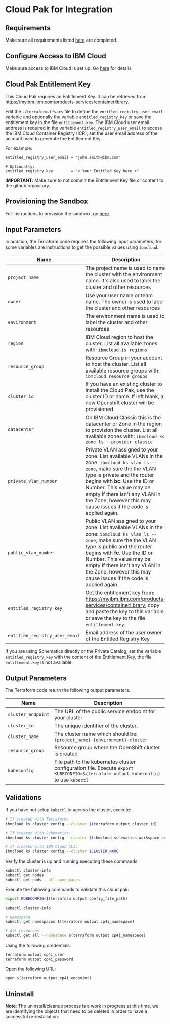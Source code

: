 # Cloud Pak for Integration 

## Requirements

Make sure all requirements listed [here](../README.md#requirements) are completed.

## Configure Access to IBM Cloud

Make sure access to IBM Cloud is set up.  Go [here](../README.md#configure-access-to-ibm-cloud) for details.

## Cloud Pak Entitlement Key

This Cloud Pak requires an Entitlement Key. It can be retrieved from https://myibm.ibm.com/products-services/containerlibrary.

Edit the `./terraform.tfvars` file to define the `entitled_registry_user_email` variable and optionally the variable `entitled_registry_key` or save the entitlement key in the file `entitlement.key`. The IBM Cloud user email address is required in the variable `entitled_registry_user_email` to access the IBM Cloud Container Registry (ICR), set the user email address of the account used to generate the Entitlement Key.

For example:

```hcl
entitled_registry_user_email = "john.smith@ibm.com"

# Optionally:
entitled_registry_key        = "< Your Entitled Key here >"
```

**IMPORTANT**: Make sure to not commit the Entitlement Key file or content to the github repository.

## Provisioning the Sandbox

For instructions to provision the sandbox, go [here](../README.md#provisioning-the-sandbox).

## Input Parameters

In addition, the Terraform code requires the following input parameters, for some variables are instructions to get the possible values using `ibmcloud`.

| Name                               | Description  | Default                     | Required |
| ---------------------------------- | ---------------------------------------------------------------------------------------------------------------------------------------------------------------------------------------------------------------------------------------------------------------------------------------------------------------------------- | --------------------------- | -------- |
| `project_name`                     | The project name is used to name the cluster with the environment name. It's also used to label the cluster and other resources    | `cloud-pack`                | Yes      |
| `owner`                            | Use your user name or team name. The owner is used to label the cluster and other resources  | `anonymous`                 | Yes      |
| `environment`                      | The environment name is used to label the cluster and other resources    | `sandbox`                   | No       |
| `region`                           | IBM Cloud region to host the cluster. List all available zones with: `ibmcloud is regions`    | `us-south`                  | No       |
| `resource_group`                   | Resource Group in your account to host the cluster. List all available resource groups with: `ibmcloud resource groups`     | `cloud-pak-sandbox`         | No       |
| `cluster_id`                       | If you have an existing cluster to install the Cloud Pak, use the cluster ID or name. If left blank, a new Openshift cluster will be provisioned   |                             | No       |
| `datacenter`                       | On IBM Cloud Classic this is the datacenter or Zone in the region to provision the cluster. List all available zones with: `ibmcloud ks zone ls --provider classic`   | `dal10`                     | No       |
| `private_vlan_number`              | Private VLAN assigned to your zone. List available VLANs in the zone: `ibmcloud ks vlan ls --zone`, make sure the the VLAN type is private and the router begins with **bc**. Use the ID or Number. This value may be empty if there isn't any VLAN in the Zone, however this may cause issues if the code is applied again. |                             | No       |
| `public_vlan_number`               | Public VLAN assigned to your zone. List available VLANs in the zone: `ibmcloud ks vlan ls --zone`, make sure the the VLAN type is public and the router begins with **fc**. Use the ID or Number. This value may be empty if there isn't any VLAN in the Zone, however this may cause issues if the code is applied again.   |                             | No       |
| `entitled_registry_key`            | Get the entitlement key from: https://myibm.ibm.com/products-services/containerlibrary, copy and paste the key to this variable or save the key to the file `entitlement.key`.   |                             | No       |
| `entitled_registry_user_email`     | Email address of the user owner of the Entitled Registry Key   |                             | Yes      |
If you are using Schematics directly or the Private Catalog, set the variable `entitled_registry_key` with the content of the Entitlement Key, the file `entitlement.key` is not available.

## Output Parameters

The Terraform code return the following output parameters.

| Name                | Description                                                                                                                         |
| ------------------- | ----------------------------------------------------------------------------------------------------------------------------------- |
| `cluster_endpoint`  | The URL of the public service endpoint for your cluster                                                                             |
| `cluster_id`        | The unique identifier of the cluster.                                                                                               |
| `cluster_name`      | The cluster name which should be: `{project_name}-{environment}-cluster`                                                            |
| `resource_group`    | Resource group where the OpenShift cluster is created                                                                               |
| `kubeconfig`        | File path to the kubernetes cluster configuration file. Execute `export KUBECONFIG=$(terraform output kubeconfig)` to use `kubectl` |

## Validations

If you have not setup `kubectl` to access the cluster, execute:

```bash
# If created with Terraform:
ibmcloud ks cluster config --cluster $(terraform output cluster_id)

# If created with Schematics:
ibmcloud ks cluster config --cluster $(ibmcloud schematics workspace output --id $WORKSPACE_ID --json | jq -r '.[].output_values[].cluster_id.value')

# If created with IBM Cloud CLI:
ibmcloud ks cluster config --cluster $CLUSTER_NAME
```

Verify the cluster is up and running executing these commands:

```bash
kubectl cluster-info
kubectl get nodes
kubectl get pods --all-namespaces
```

Execute the following commands to validate this cloud pak:

```bash
export KUBECONFIG=$(terraform output config_file_path)

kubectl cluster-info

# Namespace
kubectl get namespaces $(terraform output cp4i_namespace)

# All resources
kubectl get all --namespace $(terraform output cp4i_namespace)
```

Using the following credentials:

```bash
terraform output cp4i_user
terraform output cp4i_password
```

Open the following URL:

```bash
open $(terraform output cp4i_endpoint)
```

## Uninstall

**Note**: The uninstall/cleanup process is a work in progress at this time, we are identifying the objects that need to be deleted in order to have a successful re-installation.
